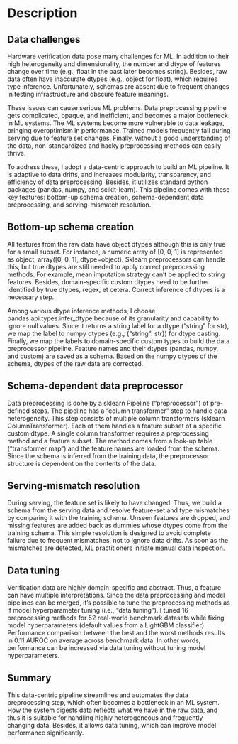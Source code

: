 # Description

## Data challenges
Hardware verification data pose many challenges for ML. In addition to their high heterogeneity and dimensionality, the number and dtype of features change over time (e.g., float in the past later becomes string). Besides, raw data often have inaccurate dtypes (e.g., object for float), which requires type inference. Unfortunately, schemas are absent due to frequent changes in testing infrastructure and obscure feature meanings.

These issues can cause serious ML problems. Data preprocessing pipeline gets complicated, opaque, and inefficient, and becomes a major bottleneck in ML systems. The ML systems become more vulnerable to data leakage, bringing overoptimism in performance. Trained models frequently fail during serving due to feature set changes. Finally, without a good understanding of the data, non-standardized and hacky preprocessing methods can easily thrive.

To address these, I adopt a data-centric approach to build an ML pipeline. It is adaptive to data drifts, and increases modularity, transparency, and efficiency of data preprocessing. Besides, it utilizes standard python packages (pandas, numpy, and scikit-learn). This pipeline comes with these key features: bottom-up schema creation, schema-dependent data preprocessing, and serving-mismatch resolution. 

## Bottom-up schema creation
All features from the raw data have object dtypes although this is only true for a small subset. For instance, a numeric array of [0, 0, 1] is represented as object; array([0, 0, 1], dtype=object). Sklearn preprocessors can handle this, but true dtypes are still needed to apply correct preprocessing methods. For example, mean imputation strategy can’t be applied to string features. Besides, domain-specific custom dtypes need to be further identified by true dtypes, regex, et cetera. Correct inference of dtypes is a necessary step.

Among various dtype inference methods, I choose pandas.api.types.infer_dtype because of its granularity and capability to ignore null values. Since it returns a string label for a dtype (“string” for str), we map the label to numpy dtypes (e.g., {“string”: str}) for dtype casting. Finally, we map the labels to domain-specific custom types to build the data preprocessor pipeline. Feature names and their dtypes (pandas, numpy, and custom) are saved as a schema. Based on the numpy dtypes of the schema, dtypes of the raw data are corrected.

## Schema-dependent data preprocessor
Data preprocessing is done by a sklearn Pipeline (“preprocessor”) of pre-defined steps. The pipeline has a “column transformer” step to handle data heterogeneity. This step consists of multiple column transformers (sklearn ColumnTransformer). Each of them handles a feature subset of a specific custom dtype. A single column transformer requires a preprocessing method and a feature subset. The method comes from a look-up table (“transformer map”) and the feature names are loaded from the schema. Since the schema is inferred from the training data, the preprocessor structure is dependent on the contents of the data.

## Serving-mismatch resolution
During serving, the feature set is likely to have changed. Thus, we build a schema from the serving data and resolve feature-set and type mismatches by comparing it with the training schema. Unseen features are dropped, and missing features are added back as dummies whose dtypes come from the training schema. This simple resolution is designed to avoid complete failure due to frequent mismatches, not to ignore data drifts. As soon as the mismatches are detected, ML practitioners initiate manual data inspection.

## Data tuning
Verification data are highly domain-specific and abstract. Thus, a feature can have multiple interpretations. Since the data preprocessing and model pipelines can be merged, it’s possible to tune the preprocessing methods as if model hyperparameter tuning (i.e., “data tuning”). I tuned 16 preprocessing methods for 52 real-world benchmark datasets while fixing model hyperparameters (default values from a LightGBM classifier). Performance comparison between the best and the worst methods results in 0.11 AUROC on average across benchmark data. In other words, performance can be increased via data tuning without tuning model hyperparameters.

## Summary
This data-centric pipeline streamlines and automates the data preprocessing step, which often becomes a bottleneck in an ML system. How the system digests data reflects what we have in the raw data, and thus it is suitable for handling highly heterogeneous and frequently changing data. Besides, it allows data tuning, which can improve model performance significantly.
